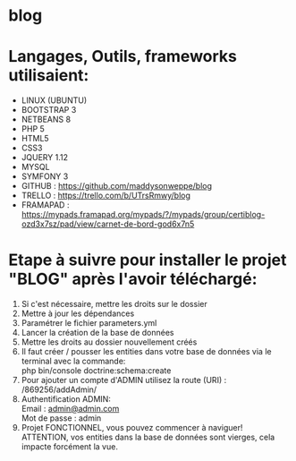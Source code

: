 blog
====

Langages, Outils, frameworks utilisaient:
==
- LINUX	(UBUNTU)
- BOOTSTRAP 3
- NETBEANS 8
- PHP 5
- HTML5
- CSS3
- JQUERY 1.12
- MYSQL
- SYMFONY 3
- GITHUB : <https://github.com/maddysonweppe/blog>
- TRELLO : <https://trello.com/b/UTrsRmwy/blog>
- FRAMAPAD : <https://mypads.framapad.org/mypads/?/mypads/group/certiblog-ozd3x7sz/pad/view/carnet-de-bord-god6x7n5>

Etape à suivre pour installer le projet "BLOG" après l'avoir téléchargé:
==
1. Si c'est nécessaire, mettre les droits sur le dossier
2. Mettre à jour les dépendances 
3. Paramétrer le fichier parameters.yml 
4. Lancer la création de la base de données 
5. Mettre les droits au dossier nouvellement créés
6. Il faut créer / pousser les entities dans votre base de données via le terminal avec la commande:  
php bin/console doctrine:schema:create
7. Pour ajouter un compte d'ADMIN utilisez la route (URI) : /869256/addAdmin/
8. Authentification ADMIN:  
Email : admin@admin.com  
Mot de passe : admin  
9. Projet FONCTIONNEL, vous pouvez commencer à naviguer!  
ATTENTION, vos entities dans la base de données sont vierges, cela impacte forcément la vue.